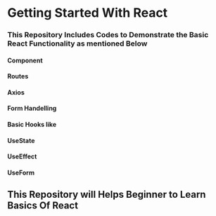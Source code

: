 # Getting Started With React 

### This Repository Includes Codes to Demonstrate the Basic React Functionality as mentioned Below

#### Component
#### Routes
#### Axios
#### Form Handelling 
#### Basic Hooks like
#### UseState
#### UseEffect
#### UseForm


## This Repository will Helps Beginner to Learn Basics Of React



